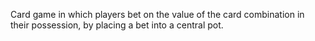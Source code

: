 Card game in which players bet on the value of the card combination in their possession, by placing a bet into a central pot.